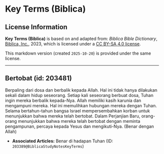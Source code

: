 # Key Terms (Biblica)

## License Information

**Key Terms (Biblica)** is based on and adapted from: _Biblica Bible Dictionary_, [Biblica, Inc.](https://www.biblica.com/), 2023, which is licensed under a [CC BY-SA 4.0 license](https://creativecommons.org/licenses/by-sa/4.0/legalcode.en).

This markdown version (created `2025-10-20`) is provided under the same license.



--------------------------------

## Bertobat (id: 203481)

Berpaling dari dosa dan berbalik kepada Allah. Hal ini tidak hanya dilakukan sekali dalam hidup seseorang. Setiap kali seseorang berbuat dosa, Tuhan ingin mereka berbalik kepada\-Nya. Allah memiliki kasih karunia dan mengampuni mereka. Hal ini memulihkan hubungan mereka dengan Tuhan. Selama bertahun\-tahun bangsa Israel mempersembahkan korban untuk menunjukkan bahwa mereka telah bertobat. Dalam Perjanjian Baru, orang\-orang menunjukkan bahwa mereka telah bertobat dengan meminta pengampunan, percaya kepada Yesus dan mengikuti\-Nya. (Benar dengan Allah)

* **Associated Articles:** Benar di hadapan Tuhan (ID: `203389@BiblicaStudyNotesKeyTerms`)

